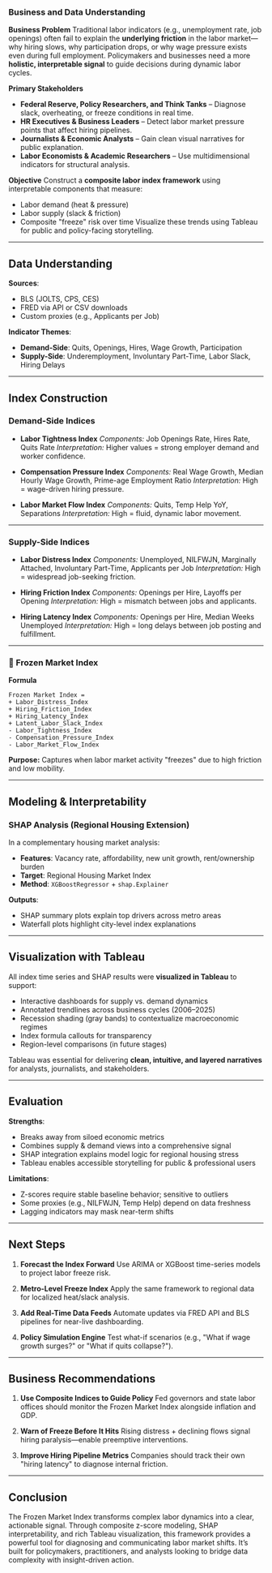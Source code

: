 ### Business and Data Understanding

**Business Problem**
Traditional labor indicators (e.g., unemployment rate, job openings) often fail to explain the **underlying friction** in the labor market—why hiring slows, why participation drops, or why wage pressure exists even during full employment. Policymakers and businesses need a more **holistic, interpretable signal** to guide decisions during dynamic labor cycles.

**Primary Stakeholders**

* **Federal Reserve, Policy Researchers, and Think Tanks** – Diagnose slack, overheating, or freeze conditions in real time.
* **HR Executives & Business Leaders** – Detect labor market pressure points that affect hiring pipelines.
* **Journalists & Economic Analysts** – Gain clean visual narratives for public explanation.
* **Labor Economists & Academic Researchers** – Use multidimensional indicators for structural analysis.

**Objective**
Construct a **composite labor index framework** using interpretable components that measure:

* Labor demand (heat & pressure)
* Labor supply (slack & friction)
* Composite "freeze" risk over time
  Visualize these trends using Tableau for public and policy-facing storytelling.

---

## Data Understanding

**Sources**:

* BLS (JOLTS, CPS, CES)
* FRED via API or CSV downloads
* Custom proxies (e.g., Applicants per Job)

**Indicator Themes**:

* **Demand-Side**: Quits, Openings, Hires, Wage Growth, Participation
* **Supply-Side**: Underemployment, Involuntary Part-Time, Labor Slack, Hiring Delays

---

## Index Construction

### Demand-Side Indices

* **Labor Tightness Index**
  *Components:* Job Openings Rate, Hires Rate, Quits Rate
  *Interpretation:* Higher values = strong employer demand and worker confidence.

* **Compensation Pressure Index**
  *Components:* Real Wage Growth, Median Hourly Wage Growth, Prime-age Employment Ratio
  *Interpretation:* High = wage-driven hiring pressure.

* **Labor Market Flow Index**
  *Components:* Quits, Temp Help YoY, Separations
  *Interpretation:* High = fluid, dynamic labor movement.

---

### Supply-Side Indices

* **Labor Distress Index**
  *Components:* Unemployed, NILFWJN, Marginally Attached, Involuntary Part-Time, Applicants per Job
  *Interpretation:* High = widespread job-seeking friction.

* **Hiring Friction Index**
  *Components:* Openings per Hire, Layoffs per Opening
  *Interpretation:* High = mismatch between jobs and applicants.

* **Hiring Latency Index**
  *Components:* Openings per Hire, Median Weeks Unemployed
  *Interpretation:* High = long delays between job posting and fulfillment.

---

### 🧊 Frozen Market Index

**Formula**

```plaintext
Frozen Market Index = 
+ Labor_Distress_Index  
+ Hiring_Friction_Index  
+ Hiring_Latency_Index  
+ Latent_Labor_Slack_Index  
- Labor_Tightness_Index  
- Compensation_Pressure_Index  
- Labor_Market_Flow_Index
```

**Purpose:** Captures when labor market activity "freezes" due to high friction and low mobility.

---

## Modeling & Interpretability

### SHAP Analysis (Regional Housing Extension)

In a complementary housing market analysis:

* **Features**: Vacancy rate, affordability, new unit growth, rent/ownership burden
* **Target**: Regional Housing Market Index
* **Method**: `XGBoostRegressor` + `shap.Explainer`

**Outputs**:

* SHAP summary plots explain top drivers across metro areas
* Waterfall plots highlight city-level index explanations

---

## Visualization with Tableau

All index time series and SHAP results were **visualized in Tableau** to support:

* Interactive dashboards for supply vs. demand dynamics
* Annotated trendlines across business cycles (2006–2025)
* Recession shading (gray bands) to contextualize macroeconomic regimes
* Index formula callouts for transparency
* Region-level comparisons (in future stages)

Tableau was essential for delivering **clean, intuitive, and layered narratives** for analysts, journalists, and stakeholders.

---

## Evaluation

**Strengths**:

* Breaks away from siloed economic metrics
* Combines supply & demand views into a comprehensive signal
* SHAP integration explains model logic for regional housing stress
* Tableau enables accessible storytelling for public & professional users

**Limitations**:

* Z-scores require stable baseline behavior; sensitive to outliers
* Some proxies (e.g., NILFWJN, Temp Help) depend on data freshness
* Lagging indicators may mask near-term shifts

---

## Next Steps

1. **Forecast the Index Forward**
   Use ARIMA or XGBoost time-series models to project labor freeze risk.

2. **Metro-Level Freeze Index**
   Apply the same framework to regional data for localized heat/slack analysis.

3. **Add Real-Time Data Feeds**
   Automate updates via FRED API and BLS pipelines for near-live dashboarding.

4. **Policy Simulation Engine**
   Test what-if scenarios (e.g., "What if wage growth surges?" or "What if quits collapse?").

---

## Business Recommendations

1. **Use Composite Indices to Guide Policy**
   Fed governors and state labor offices should monitor the Frozen Market Index alongside inflation and GDP.

2. **Warn of Freeze Before It Hits**
   Rising distress + declining flows signal hiring paralysis—enable preemptive interventions.

3. **Improve Hiring Pipeline Metrics**
   Companies should track their own "hiring latency" to diagnose internal friction.

---

## Conclusion

The Frozen Market Index transforms complex labor dynamics into a clear, actionable signal. Through composite z-score modeling, SHAP interpretability, and rich Tableau visualization, this framework provides a powerful tool for diagnosing and communicating labor market shifts. It’s built for policymakers, practitioners, and analysts looking to bridge data complexity with insight-driven action.

